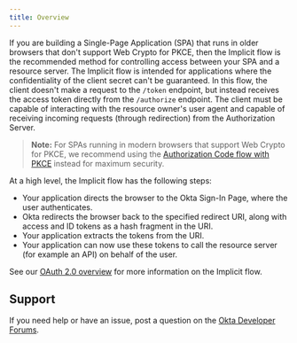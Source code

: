 ```yaml
---
title: Overview
---
```


If you are building a Single-Page Application (SPA) that runs in older browsers that don't support Web Crypto for PKCE, then the Implicit flow is the recommended method for controlling access between your SPA and a resource server. The Implicit flow is intended for applications where the confidentiality of the client secret can't be guaranteed. In this flow, the client doesn't make a request to the `/token` endpoint, but instead receives the access token directly from the `/authorize` endpoint. The client must be capable of interacting with the resource owner's user agent and capable of receiving incoming requests (through redirection) from the Authorization Server.

> **Note:** For SPAs running in modern browsers that support Web Crypto for PKCE, we recommend using the [Authorization Code flow with PKCE](/docs/guides/implement-auth-code-pkce/) instead for maximum security.

At a high level, the Implicit flow has the following steps:

- Your application directs the browser to the Okta Sign-In Page, where the user authenticates.
- Okta redirects the browser back to the specified redirect URI, along with access and ID tokens as a hash fragment in the URI.
- Your application extracts the tokens from the URI.
- Your application can now use these tokens to call the resource server (for example an API) on behalf of the user.

See our [OAuth 2.0 overview](/docs/concepts/oauth-openid/#implicit-flow) for more information on the Implicit flow.

## Support

If you need help or have an issue, post a question on the [Okta Developer Forums](https://devforum.okta.com).

<NextSectionLink/>
